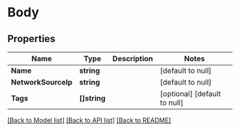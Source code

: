 # Body

## Properties
Name | Type | Description | Notes
------------ | ------------- | ------------- | -------------
**Name** | **string** |  | [default to null]
**NetworkSourceIp** | **string** |  | [default to null]
**Tags** | **[]string** |  | [optional] [default to null]

[[Back to Model list]](../README.md#documentation-for-models) [[Back to API list]](../README.md#documentation-for-api-endpoints) [[Back to README]](../README.md)



